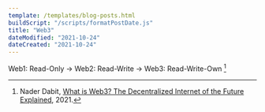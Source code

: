 ```yaml
---
template: /templates/blog-posts.html
buildScript: "/scripts/formatPostDate.js"
title: "Web3"
dateModified: "2021-10-24"
dateCreated: "2021-10-24"
---
```


Web1: Read-Only
→ Web2: Read-Write
→ Web3: Read-Write-Own
[^1]

[^1]: Nader Dabit, [What is Web3? The Decentralized Internet of the Future Explained](https://www.freecodecamp.org/news/what-is-web3/), 2021.
